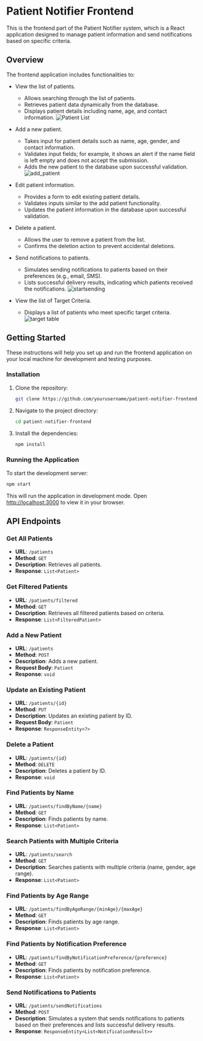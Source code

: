 # Patient Notifier Frontend

This is the frontend part of the Patient Notifier system, which is a React application designed to manage patient information and send notifications based on specific criteria.

## Overview

The frontend application includes functionalities to:
- View the list of patients.
  - Allows searching through the list of patients.
  - Retrieves patient data dynamically from the database.
  - Displays patient details including name, age, and contact information.
![Patient List](https://github.com/user-attachments/assets/fae1ac2b-619f-4737-892f-af7a0e293f57)

- Add a new patient.
  - Takes input for patient details such as name, age, gender, and contact information.
  - Validates input fields; for example, it shows an alert if the name field is left empty and does not accept the submission.
  - Adds the new patient to the database upon successful validation.
![add_patient](https://github.com/user-attachments/assets/8f0d8f3e-20ba-4fc0-a1d0-c1f33d8e2e3a)

- Edit patient information.
  - Provides a form to edit existing patient details.
  - Validates inputs similar to the add patient functionality.
  - Updates the patient information in the database upon successful validation.

- Delete a patient.
  - Allows the user to remove a patient from the list.
  - Confirms the deletion action to prevent accidental deletions.

- Send notifications to patients.
  - Simulates sending notifications to patients based on their preferences (e.g., email, SMS).
  - Lists successful delivery results, indicating which patients received the notifications.
![startsending](https://github.com/user-attachments/assets/a3437d82-a42d-46bc-865d-eb819ebf8b00)

- View the list of Target Criteria.
  - Displays a list of patients who meet specific target criteria.
![target table](https://github.com/user-attachments/assets/36c5e206-67e7-404c-9804-cbcc80650fe9)



## Getting Started

These instructions will help you set up and run the frontend application on your local machine for development and testing purposes.

### Installation

1. Clone the repository:
    ```sh
    git clone https://github.com/yourusername/patient-notifier-frontend.git
    ```
2. Navigate to the project directory:
    ```sh
    cd patient-notifier-frontend
    ```
3. Install the dependencies:
    ```sh
    npm install
    ```

### Running the Application

To start the development server:
```sh
npm start
```
This will run the application in development mode. Open [http://localhost:3000](http://localhost:3000) to view it in your browser.


## API Endpoints

### Get All Patients
- **URL**: `/patients`
- **Method**: `GET`
- **Description**: Retrieves all patients.
- **Response**: `List<Patient>`

### Get Filtered Patients
- **URL**: `/patients/filtered`
- **Method**: `GET`
- **Description**: Retrieves all filtered patients based on criteria.
- **Response**: `List<FilteredPatient>`

### Add a New Patient
- **URL**: `/patients`
- **Method**: `POST`
- **Description**: Adds a new patient.
- **Request Body**: `Patient`
- **Response**: `void`

### Update an Existing Patient
- **URL**: `/patients/{id}`
- **Method**: `PUT`
- **Description**: Updates an existing patient by ID.
- **Request Body**: `Patient`
- **Response**: `ResponseEntity<?>`

### Delete a Patient
- **URL**: `/patients/{id}`
- **Method**: `DELETE`
- **Description**: Deletes a patient by ID.
- **Response**: `void`

### Find Patients by Name
- **URL**: `/patients/findByName/{name}`
- **Method**: `GET`
- **Description**: Finds patients by name.
- **Response**: `List<Patient>`

### Search Patients with Multiple Criteria
- **URL**: `/patients/search`
- **Method**: `GET`
- **Description**: Searches patients with multiple criteria (name, gender, age range).
- **Response**: `List<Patient>`

### Find Patients by Age Range
- **URL**: `/patients/findByAgeRange/{minAge}/{maxAge}`
- **Method**: `GET`
- **Description**: Finds patients by age range.
- **Response**: `List<Patient>`

### Find Patients by Notification Preference
- **URL**: `/patients/findByNotificationPreference/{preference}`
- **Method**: `GET`
- **Description**: Finds patients by notification preference.
- **Response**: `List<Patient>`

### Send Notifications to Patients
- **URL**: `/patients/sendNotifications`
- **Method**: `POST`
- **Description**: Simulates a system that sends notifications to patients based on their preferences and lists successful delivery results.
- **Response**: `ResponseEntity<List<NotificationResult>>`

